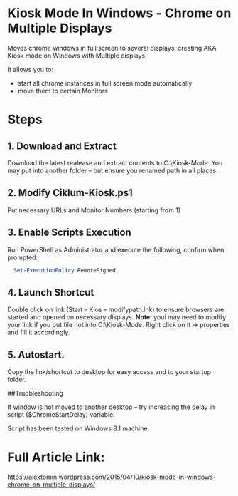 # Kiosk Mode In Windows - Chrome on Multiple Displays
Moves chrome windows in full screen to several displays, creating AKA Kiosk mode on Windows with Multiple displays. 

It allows you to:
- start all chrome instances in full screen mode automatically
- move them to certain Monitors

# Steps

## 1. Download and Extract
Download the latest realease and extract contents to C:\Kiosk-Mode. 
  You may put into another folder – but ensure you renamed path in all places.
## 2. Modify Ciklum-Kiosk.ps1
  Put necessary URLs and Monitor Numbers (starting from 1)
## 3. Enable Scripts Execution
Run PowerShell as Administrator and execute the following, confirm when prompted:
```powershell
  Set-ExecutionPolicy RemoteSigned
```
## 4. Launch Shortcut
Double click on link (Start – Kios – modifypath.lnk) to ensure browsers are started and opened on necessary displays.
**Note**: youi may need to modify your link if you put file not into C:\Kiosk-Mode. Right click on it -> properties and fill it accordingly.
## 5. Autostart.
Copy the link/shortcut to desktop for easy access and to your startup folder.

##Truobleshooting

If window is not moved to another desktop – try increasing the delay in script ($ChromeStartDelay) variable.

Script has been tested on Windows 8.1 machine.

# Full Article Link:
https://alextomin.wordpress.com/2015/04/10/kiosk-mode-in-windows-chrome-on-multiple-displays/


